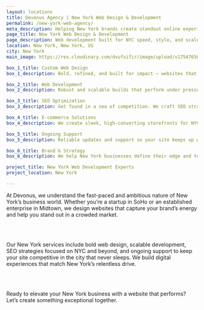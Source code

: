 ```yaml
---
layout: locations
title: Devonus Agency | New York Web Design & Development
permalink: /new-york-web-agency/
meta_description: Helping New York brands create standout online experiences.
page_title: New York Web Design & Development
page_description: Web development built for NYC speed, style, and scale.
location: New York, New York, US
city: New York
main_image: https://res.cloudinary.com/dvufsifir/image/upload/v1754765654/new-york_d0urmz.webp

box_1_title: Custom Web Design
box_1_description: Bold, refined, and built for impact — websites that match the energy and ambition of NYC.

box_2_title: Web Development
box_2_description: Robust and scalable builds that perform under pressure — just like New York.

box_3_title: SEO Optimization
box_3_description: Get found in a sea of competition. We craft SEO strategies for visibility in New York and beyond.

box_4_title: E-commerce Solutions
box_4_description: We create sleek, high-converting storefronts for NYC brands ready to scale.

box_5_title: Ongoing Support
box_5_description: Reliable updates and support so your site keeps up with the city that never sleeps.

box_6_title: Brand & Strategy
box_6_description: We help New York businesses define their edge and tell their story with confidence.

project_title: New York Web Development Experts
project_location: New York

---
```


At Devonus, we understand the fast-paced and ambitious nature of New York’s business world. Whether you’re a startup in SoHo or an established enterprise in Midtown, we design websites that capture your brand’s energy and help you stand out in a crowded market.

<br>  
<br>

Our New York services include bold web design, scalable development, SEO strategies focused on NYC and beyond, and ongoing support to keep your site competitive in the city that never sleeps. We build digital experiences that match New York’s relentless drive.

<br>  
<br>

Ready to elevate your New York business with a website that performs? Let’s create something exceptional together.
